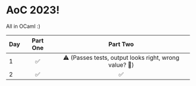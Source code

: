 # AoC 2023!

All in OCaml :)

Day | Part One | Part Two
:---|:--------:|:---------:
1 | ✅ | ⚠️ (Passes tests, output looks right, wrong value? 🤷)
2 | ✅ | ✅
